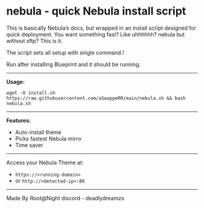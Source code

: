 # nebula - quick Nebula install script

This is basically Nebula’s docs, but wrapped in an install script designed for quick deployment. You want something fast? Like uhhhhhh? nebula but without sftp? This is it.

The script sets all setup with single command.!

Run after installing Blueprint and it should be running.

---

**Usage:**

```
wget -O install.sh https://raw.githubusercontent.com/aSwappeRR/main/nebula.sh && bash nebula.sh
```

---

**Features:**

* Auto-install theme
* Picks fastest Nebula mirro
* Time saver
---

Access your Nebula Theme at:

* `https://<running-domain>`
* or `http://<detected-ip>:80`

---

Made By Root@Night
discord - deadlydreamzs

